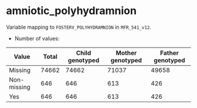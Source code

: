 # amniotic_polyhydramnion
Variable mapping to `FOSTERV_POLYHYDRAMNION` in `MFR_541_v12`.
- Number of values:

| Value | Total | Child genotyped | Mother genotyped | Father genotyped |
| ----- | ----- | --------------- | ---------------- | ---------------- |
| Missing | 74662 | 74662 | 71037 | 49658 |
| Non-missing | 646 | 646 | 613 | 426 |
| Yes | 646 | 646 | 613 |426 |



